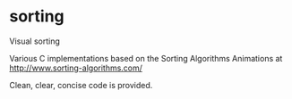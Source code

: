 # sorting
Visual sorting

Various C implementations based on the Sorting Algorithms Animations at http://www.sorting-algorithms.com/

Clean, clear, concise code is provided.
